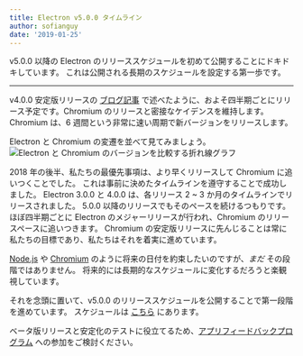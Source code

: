 ```yaml
---
title: Electron v5.0.0 タイムライン
author: sofianguy
date: '2019-01-25'
---
```


v5.0.0 以降の Electron のリリーススケジュールを初めて公開することにドキドキしています。 これは公開される長期のスケジュールを設定する第一歩です。

---

v4.0.0 安定版リリースの [ブログ記事](https://electronjs.org/blog/electron-4-0#whats-next) で述べたように、およそ四半期ごとにリリース予定です。Chromium のリリースと密接なケイデンスを維持します。 Chromium は、6 週間という非常に速い周期で新バージョンをリリースします。

Electron と Chromium の変遷を並べて見てみましょう。
<img src="https://user-images.githubusercontent.com/2138661/51714676-db167080-1fea-11e9-8f10-fab1aa51993e.png" alt="Electron と Chromium のバージョンを比較する折れ線グラフ" />

2018 年の後半、私たちの最優先事項は、より早くリリースして Chromium に追いつくことでした。 これは事前に決めたタイムラインを遵守することで成功しました。 Electron 3.0.0 と 4.0.0 は、各リリース 2 ~ 3 か月のタイムラインでリリースされました。 5.0.0 以降のリリースでもそのペースを続けるつもりです。 ほぼ四半期ごとに Electron のメジャーリリースが行われ、Chromium のリリースペースに追いつきます。 Chromium の安定版リリースに先んじることは常に私たちの目標であり、私たちはそれを着実に進めています。

[Node.js](https://github.com/nodejs/Release) や [Chromium](https://chromiumdash.appspot.com/schedule) のように将来の日付を約束したいのですが、_まだ_ その段階ではありません。 将来的には長期的なスケジュールに変化するだろうと楽観視しています。

それを念頭に置いて、v5.0.0 のリリーススケジュールを公開することで第一段階を進めています。 スケジュールは [こちら](https://electronjs.org/docs/tutorial/electron-timelines) にあります。

ベータ版リリースと安定化のテストに役立てるため、[アプリフィードバックプログラム](https://electronjs.org/blog/app-feedback-program) への参加をご検討ください。
